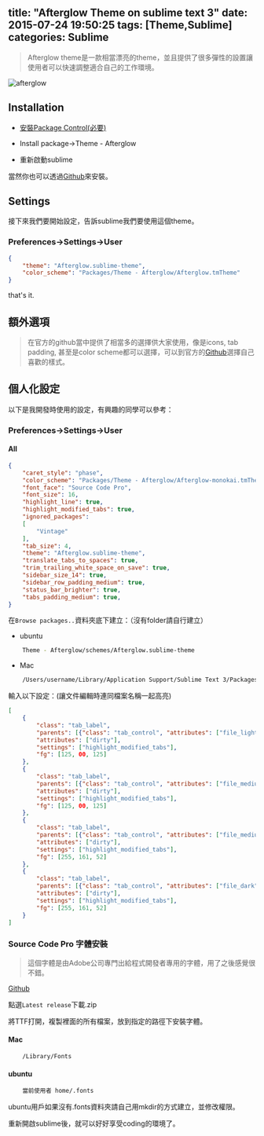title: "Afterglow Theme on sublime text 3"
date: 2015-07-24 19:50:25
tags: [Theme,Sublime]
categories: Sublime
---
>Afterglow theme是一款相當漂亮的theme，並且提供了很多彈性的設置讓使用者可以快速調整適合自己的工作環境。

![afterglow](https://github.com/YabataDesign/afterglow-theme/raw/master/Screenshots/Afterglow-default.png)



## Installation

* [安裝Package Control(必要)](http://yish.im/2015/03/22/Sublime-text-3-on-Ubuntu/)

* Install package->Theme - Afterglow

* 重新啟動sublime

當然你也可以透過[Github](https://github.com/YabataDesign/afterglow-theme)來安裝。

## Settings
接下來我們要開始設定，告訴sublime我們要使用這個theme。

### Preferences->Settings->User

``` json
{
    "theme": "Afterglow.sublime-theme",
    "color_scheme": "Packages/Theme - Afterglow/Afterglow.tmTheme"
}
```

that's it.

## 額外選項
>在官方的github當中提供了相當多的選擇供大家使用，像是icons, tab padding, 甚至是color scheme都可以選擇，可以到官方的[Github](https://github.com/YabataDesign/afterglow-theme)選擇自己喜歡的樣式。

## 個人化設定
以下是我開發時使用的設定，有興趣的同學可以參考：

### Preferences->Settings->User

#### All
``` json
{
    "caret_style": "phase",
    "color_scheme": "Packages/Theme - Afterglow/Afterglow-monokai.tmTheme",
    "font_face": "Source Code Pro",
    "font_size": 16,
    "highlight_line": true,
    "highlight_modified_tabs": true,
    "ignored_packages":
    [
        "Vintage"
    ],
    "tab_size": 4,
    "theme": "Afterglow.sublime-theme",
    "translate_tabs_to_spaces": true,
    "trim_trailing_white_space_on_save": true,
    "sidebar_size_14": true,
    "sidebar_row_padding_medium": true,
    "status_bar_brighter": true,
    "tabs_padding_medium": true,
}
```

在`Browse packages..`資料夾底下建立：（沒有folder請自行建立）

* ubuntu
``` bash
    Theme - Afterglow/schemes/Afterglow.sublime-theme
```

* Mac
``` bash
    /Users/username/Library/Application Support/Sublime Text 3/Packages/Theme - Afterglow/schemes/Afterglow.sublime-theme
```

輸入以下設定：(讓文件編輯時連同檔案名稱一起高亮)
``` json
[
    {
        "class": "tab_label",
        "parents": [{"class": "tab_control", "attributes": ["file_light"]}],
        "attributes": ["dirty"],
        "settings": ["highlight_modified_tabs"],
        "fg": [125, 00, 125]
    },
    {
        "class": "tab_label",
        "parents": [{"class": "tab_control", "attributes": ["file_medium"]}],
        "attributes": ["dirty"],
        "settings": ["highlight_modified_tabs"],
        "fg": [125, 00, 125]
    },
    {
        "class": "tab_label",
        "parents": [{"class": "tab_control", "attributes": ["file_medium_dark"]}],
        "attributes": ["dirty"],
        "settings": ["highlight_modified_tabs"],
        "fg": [255, 161, 52]
    },
    {
        "class": "tab_label",
        "parents": [{"class": "tab_control", "attributes": ["file_dark"]}],
        "attributes": ["dirty"],
        "settings": ["highlight_modified_tabs"],
        "fg": [255, 161, 52]
    }
]
```

### Source Code Pro 字體安裝
>這個字體是由Adobe公司專門出給程式開發者專用的字體，用了之後感覺很不錯。

[Github](https://github.com/adobe-fonts/source-code-pro)

點選`Latest release`下載.zip

將TTF打開，複製裡面的所有檔案，放到指定的路徑下安裝字體。

#### Mac
``` bash
    /Library/Fonts
```
#### ubuntu
``` bash
    當前使用者 home/.fonts
```
ubuntu用戶如果沒有.fonts資料夾請自己用mkdir的方式建立，並修改權限。

重新開啟sublime後，就可以好好享受coding的環境了。
